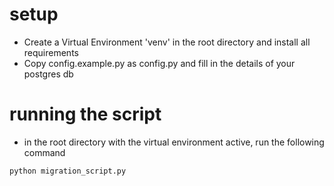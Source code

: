 # setup
- Create a Virtual Environment 'venv' in the root directory and install all requirements
- Copy config.example.py as config.py and fill in the details of your postgres db

# running the script
- in the root directory with the virtual environment active, run the following command
```bash
python migration_script.py
```

